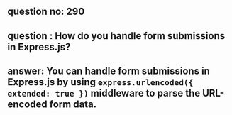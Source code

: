 
      
## question no: 290

## question : How do you handle form submissions in Express.js?

## answer: You can handle form submissions in Express.js by using `express.urlencoded({ extended: true })` middleware to parse the URL-encoded form data.
      